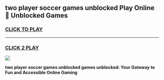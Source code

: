 
## two player soccer games unblocked Play Online 👋 Unblocked Games
<h3>
<a href="https://premium.freeplayer.one?title=two_player_soccer_games_unblocked&ref=19F">CLICK TO PLAY</a></h3>
<hr>

<h3>
<a href="https://premium.freeplayer.one?title=two_player_soccer_games_unblocked&ref=19F">CLICK 2 PLAY</a>
  
</h3>

<a href="https://premium.freeplayer.one?title=two_player_soccer_games_unblocked&ref=19F"><img src="https://clearcache.store/games.png"></a>


**two player soccer games unblocked games unblocked: Your Gateway to Fun and Accessible Online Gaming**
